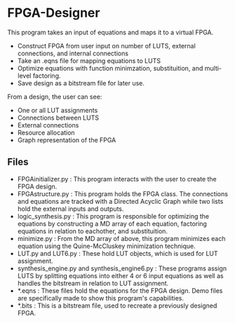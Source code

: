 # FPGA-Designer
This program takes an input of equations and maps it to a virtual FPGA.
* Construct FPGA from user input on number of LUTS, external connections, and internal connections
* Take an .eqns file for mapping equations to LUTS
* Optimize equations with function minimzation, substituition, and multi-level factoring.
* Save design as a bitstream file for later use.

From a design, the user can see:
* One or all LUT assignments
* Connections between LUTS
* External connections
* Resource allocation
* Graph representation of the FPGA

## Files
* FPGAinitializer.py : This program interacts with the user to create the FPGA design.
* FPGAstructure.py : This program holds the FPGA class. The connections and equations are tracked with a Directed Acyclic Graph while two lists hold the external inputs and outputs.
* logic_synthesis.py : This program is responsible for optimizing the equations by constructing a MD array of each equation, factoring equations in relation to eachother, and substituition.
* minimize.py : From the MD array of above, this program minimizes each equation using the Quine-McCluskey minimization technique.
* LUT.py and LUT6.py : These hold LUT objects, which is used for LUT assignment.
* synthesis_engine.py and synthesis_engine6.py : These programs assign LUTS by splitting equations into either 4 or 6 input equations as well as handles the bitstream in relation to LUT assignment.
* *.eqns : These files hold the equations for the FPGA design. Demo files are specifically made to show this program's capabilities.
* *.bits : This is a bitstream file, used to recreate a previously designed FPGA.
